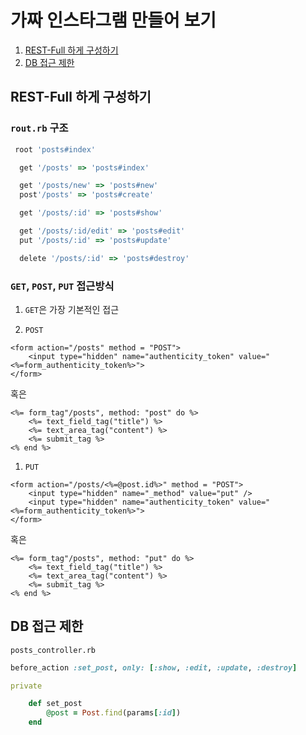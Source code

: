 # 가짜 인스타그램 만들어 보기

1. [REST-Full 하게 구성하기](#REST-full)
1. [DB 접근 제한](#DB)

## REST-Full 하게 구성하기 <a name="Rest-full"></a>

### `rout.rb` 구조

``` ruby
 root 'posts#index'

  get '/posts' => 'posts#index'

  get '/posts/new' => 'posts#new'
  post'/posts' => 'posts#create'

  get '/posts/:id' => 'posts#show'

  get '/posts/:id/edit' => 'posts#edit'
  put '/posts/:id' => 'posts#update'

  delete '/posts/:id' => 'posts#destroy'
```

### `GET`, `POST`, `PUT` 접근방식

1. `GET`은 가장 기본적인 접근

1. `POST`

```erb
<form action="/posts" method = "POST">
    <input type="hidden" name="authenticity_token" value="<%=form_authenticity_token%>">
</form>
```


혹은


```erb
<%= form_tag"/posts", method: "post" do %>
    <%= text_field_tag("title") %>
    <%= text_area_tag("content") %>
    <%= submit_tag %>
<% end %>
```

1. `PUT`

```erb
<form action="/posts/<%=@post.id%>" method = "POST">
    <input type="hidden" name="_method" value="put" />
    <input type="hidden" name="authenticity_token" value="<%=form_authenticity_token%>">
</form>
```


혹은


```erb
<%= form_tag"/posts", method: "put" do %>
    <%= text_field_tag("title") %>
    <%= text_area_tag("content") %>
    <%= submit_tag %>
<% end %>
```

## DB 접근 제한 <a name="DB"></a>

`posts_controller.rb`

```ruby
before_action :set_post, only: [:show, :edit, :update, :destroy]

private

    def set_post
        @post = Post.find(params[:id])
    end
```